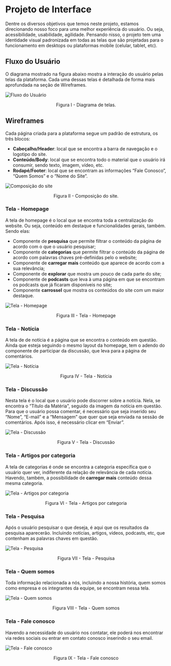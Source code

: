 
# Projeto de Interface

Dentre os diversos objetivos que temos neste projeto, estamos direcionando nosso foco para uma melhor experiência do usuário. Ou seja, acessibilidade, usabilidade, agilidade. Pensando nisso, o projeto tem uma identidade visual padronizada em todas as telas que são projetadas para o funcionamento em desktops ou plataformas mobile (celular, tablet, etc).


## Fluxo do Usuário

O diagrama mostrado na figura abaixo mostra a interação do usuário pelas telas da plataforma. Cada uma dessas telas é detalhada de forma mais aprofundada na seção de Wireframes.

![Fluxo do Usuário](img/Wireframe/WIreFrame.png)
<center>Figura I - Diagrama de telas.</center>

## Wireframes

Cada página criada para a plataforma segue um padrão de estrutura, os três blocos:

* **Cabeçalho/Header**: local que se encontra a barra de navegação e o logotipo do site.
* **Conteúdo/Body**: local que se encontra todo o material que o usuário irá consumir, sendo texto, imagem, vídeo, etc.
* **Rodapé/Footer**: local que se encontram as informações “Fale Conosco”, “Quem Somos” e o “Nome do Site”.

![Composição do site](img/Wireframe/Composicao.svg)
<center>Figura II - Composição do site.</center>

### Tela - Homepage

A tela de homepage é o local que se encontra toda a centralização do website. Ou seja, conteúdo em destaque e funcionalidades gerais, também. Sendo elas:

* Componente de **pesquisa** que permite filtrar o conteúdo da página de acordo com o que o usuário pesquisar;
* Componente de **categorias** que permite filtrar o conteúdo da página de acordo com palavras chaves pré-definidas pelo o website;
* Componente de **carregar mais** conteúdo que aparece de acordo com a sua relevância;
* Componente de **explorar** que mostra um pouco de cada parte do site;
* Componente de **podcasts** que leva à uma página em que se encontram os podcasts que já ficaram disponíveis no site;
* Componente **carrossel** que mostra os conteúdos do site com um maior destaque. 

![Tela - Homepage](img/Wireframe/Home-Page.png)
<center>Figura III - Tela - Homepage</center>

### Tela - Notícia

A tela de de notícia é a página que se encontra o conteúdo em questão. Ainda que esteja seguindo o mesmo layout da homepage, tem o adendo do componente de participar da discussão, que leva para a página de comentários.

![Tela - Notícia](img/Wireframe/Tela_Notícia.svg)
<center>Figura IV - Tela - Notícia</center>

### Tela - Discussão

Nesta tela é o local que o usuário pode discorrer sobre a notícia. Nela, se encontra o “Título da Matéria", seguido da imagem da notícia em questão. Para que o usuário possa comentar, é necessário que seja inserido seu “Nome”, “E-mail” e a “Mensagem” que quer que seja enviada na sessão de comentários. Após isso, é necessário clicar em “Enviar”. 

![Tela - Discussão](img/Wireframe/Discussao.png)
<center>Figura V - Tela - Discussão</center>

### Tela - Artigos por categoria

A tela de categorias é onde se encontra a categoria específica que o usuário quer ver, indiferente da relação de relevância de cada notícia. Havendo, também, a possibilidade de **carregar mais** conteúdo dessa mesma categoria.

![Tela - Artigos por categoria](img/Wireframe/Lista-Categoria.png)
<center>Figura VI - Tela - Artigos por categoria</center>

### Tela - Pesquisa

Após o usuário pesquisar o que deseja, é aqui que os resultados da pesquisa aparecerão. Incluindo notícias, artigos, vídeos, podcasts, etc, que contenham as palavras chaves em questão.

![Tela - Pesquisa](img/Wireframe/Pesquisa.png)
<center>Figura VII - Tela - Pesquisa</center>

### Tela - Quem somos

Toda informação relacionada a nós, incluindo a nossa história, quem somos como empresa e os integrantes da equipe, se encontram nessa tela.

![Tela - Quem somos](img/Wireframe/Quem-somos.png)
<center>Figura VIII - Tela - Quem somos</center>

### Tela - Fale conosco

Havendo a necessidade do usuário nos contatar, ele poderá nos encontrar via redes sociais ou entrar em contato conosco inserindo o seu email.

![Tela - Fale conosco](img/Wireframe/Fale-conosco.png)
<center>Figura IX - Tela - Fale conosco</center>

